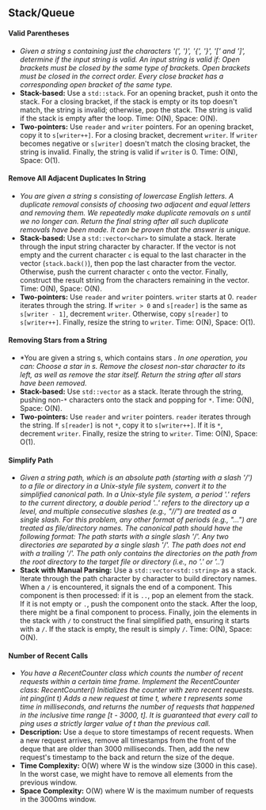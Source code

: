 ## Stack/Queue

#### Valid Parentheses

* *Given a string s containing just the characters '(', ')', '{', '}', '[' and ']', determine if the input string is valid. An input string is valid if: Open brackets must be closed by the same type of brackets. Open brackets must be closed in the correct order. Every close bracket has a corresponding open bracket of the same type.*
*   **Stack-based:** Use a `std::stack`. For an opening bracket, push it onto the stack. For a closing bracket, if the stack is empty or its top doesn't match, the string is invalid; otherwise, pop the stack. The string is valid if the stack is empty after the loop. Time: O(N), Space: O(N).
*   **Two-pointers:** Use `reader` and `writer` pointers. For an opening bracket, copy it to `s[writer++]`. For a closing bracket, decrement `writer`. If `writer` becomes negative or `s[writer]` doesn't match the closing bracket, the string is invalid. Finally, the string is valid if `writer` is 0. Time: O(N), Space: O(1).

#### Remove All Adjacent Duplicates In String

* *You are given a string s consisting of lowercase English letters. A duplicate removal consists of choosing two adjacent and equal letters and removing them. We repeatedly make duplicate removals on s until we no longer can. Return the final string after all such duplicate removals have been made. It can be proven that the answer is unique.*
*   **Stack-based:** Use a `std::vector<char>` to simulate a stack. Iterate through the input string character by character. If the vector is not empty and the current character `c` is equal to the last character in the vector (`stack.back()`), then pop the last character from the vector. Otherwise, push the current character `c` onto the vector. Finally, construct the result string from the characters remaining in the vector. Time: O(N), Space: O(N).
*   **Two-pointers:** Use `reader` and `writer` pointers. `writer` starts at 0. `reader` iterates through the string. If `writer > 0` and `s[reader]` is the same as `s[writer - 1]`, decrement `writer`. Otherwise, copy `s[reader]` to `s[writer++]`. Finally, resize the string to `writer`. Time: O(N), Space: O(1).

#### Removing Stars from a String

* *You are given a string s, which contains stars *. In one operation, you can: Choose a star in s. Remove the closest non-star character to its left, as well as remove the star itself. Return the string after all stars have been removed.*
*   **Stack-based:** Use `std::vector` as a stack. Iterate through the string, pushing non-`*` characters onto the stack and popping for `*`. Time: O(N), Space: O(N).
*   **Two-pointers:** Use `reader` and `writer` pointers. `reader` iterates through the string. If `s[reader]` is not `*`, copy it to `s[writer++]`. If it is `*`, decrement `writer`. Finally, resize the string to `writer`. Time: O(N), Space: O(1).

#### Simplify Path

* *Given a string path, which is an absolute path (starting with a slash '/') to a file or directory in a Unix-style file system, convert it to the simplified canonical path. In a Unix-style file system, a period '.' refers to the current directory, a double period '..' refers to the directory up a level, and multiple consecutive slashes (e.g., "//") are treated as a single slash. For this problem, any other format of periods (e.g., "...") are treated as file/directory names. The canonical path should have the following format: The path starts with a single slash '/'. Any two directories are separated by a single slash '/'. The path does not end with a trailing '/'. The path only contains the directories on the path from the root directory to the target file or directory (i.e., no '.' or '..')*
*   **Stack with Manual Parsing:** Use a `std::vector<std::string>` as a stack. Iterate through the path character by character to build directory names. When a `/` is encountered, it signals the end of a component. This component is then processed: if it is `..`, pop an element from the stack. If it is not empty or `.`, push the component onto the stack. After the loop, there might be a final component to process. Finally, join the elements in the stack with `/` to construct the final simplified path, ensuring it starts with a `/`. If the stack is empty, the result is simply `/`. Time: O(N), Space: O(N).

#### Number of Recent Calls

* *You have a RecentCounter class which counts the number of recent requests within a certain time frame. Implement the RecentCounter class: RecentCounter() Initializes the counter with zero recent requests. int ping(int t) Adds a new request at time t, where t represents some time in milliseconds, and returns the number of requests that happened in the inclusive time range [t - 3000, t]. It is guaranteed that every call to ping uses a strictly larger value of t than the previous call.*
*   **Description:** Use a `deque` to store timestamps of recent requests. When a new request arrives, remove all timestamps from the front of the deque that are older than 3000 milliseconds. Then, add the new request's timestamp to the back and return the size of the deque.
*   **Time Complexity:** O(W) where W is the window size (3000 in this case). In the worst case, we might have to remove all elements from the previous window.
*   **Space Complexity:** O(W) where W is the maximum number of requests in the 3000ms window.
